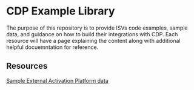 # CDP Example Library

The purpose of this repository is to provide ISVs code examples, sample data, and guidance on how to build their integrations with CDP. Each resource will have a page explaining the content along with additional helpful docuemntation for reference.

## Resources
[Sample External Activation Platform data](./sample-data/external-activation-platform-output/External-Activation-Platform.md)
